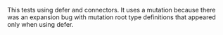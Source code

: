 This tests using defer and connectors. It uses a mutation because there was an expansion bug with mutation root type definitions that appeared only when using defer.
